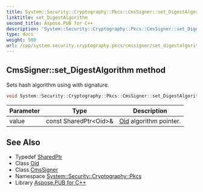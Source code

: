 ```yaml
---
title: System::Security::Cryptography::Pkcs::CmsSigner::set_DigestAlgorithm method
linktitle: set_DigestAlgorithm
second_title: Aspose.PUB for C++
description: 'System::Security::Cryptography::Pkcs::CmsSigner::set_DigestAlgorithm method. Sets hash algorithm using with signature in C++.'
type: docs
weight: 500
url: /cpp/system.security.cryptography.pkcs/cmssigner/set_digestalgorithm/
---
```

## CmsSigner::set_DigestAlgorithm method


Sets hash algorithm using with signature.

```cpp
void System::Security::Cryptography::Pkcs::CmsSigner::set_DigestAlgorithm(const SharedPtr<Oid> &value)
```


| Parameter | Type | Description |
| --- | --- | --- |
| value | const SharedPtr\<Oid\>\& | [Oid](../../../system.security.cryptography/oid/) algorithm pointer. |

## See Also

* Typedef [SharedPtr](../../../system/sharedptr/)
* Class [Oid](../../../system.security.cryptography/oid/)
* Class [CmsSigner](../)
* Namespace [System::Security::Cryptography::Pkcs](../../)
* Library [Aspose.PUB for C++](../../../)
